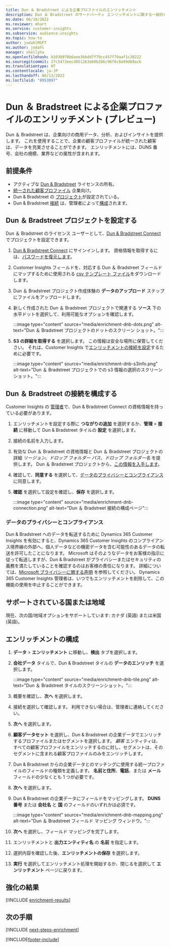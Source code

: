 ```yaml
---
title: Dun ＆ Bradstreet による企業プロファイルのエンリッチメント
description: Dun ＆ Bradstreet のサードパーティ エンリッチメントに関する一般的な情報。
ms.date: 06/10/2022
ms.reviewer: mhart
ms.service: customer-insights
ms.subservice: audience-insights
ms.topic: how-to
author: jodahlMSFT
ms.author: jodahl
manager: shellyha
ms.openlocfilehash: b1038970b6aee3bbdd7f79cc457f79aaf1c38222
ms.sourcegitcommit: 27c5473eecd851263e60b2b6c96f6c0a99d68acb
ms.translationtype: HT
ms.contentlocale: ja-JP
ms.lasthandoff: 06/13/2022
ms.locfileid: "8953897"
---
```

# <a name="enrichment-of-company-profiles-with-dun--bradstreet-preview"></a>Dun ＆ Bradstreet による企業プロファイルのエンリッチメント (プレビュー)

Dun ＆ Bradstreet は、企業向けの商用データ、分析、およびインサイトを提供します。 これを使用することで、企業の顧客プロファイルが統一された顧客は、データを充実させることができます。 エンリッチメントには、DUNS 番号、会社の規模、業界などの属性が含まれます。

## <a name="prerequisites"></a>前提条件

- アクティブな [Dun & Bradstreet](https://www.dnb.com/marketing/media/give-your-data-a-boost.html?source=microsoft_audience_insights) ライセンスの所有。
- [統一された顧客プロファイル](customer-profiles.md) 企業向け。
- Dun & Bradstreet の [プロジェクト](#set-up-your-dun--bradstreet-project)が設定されている。
- Dun & Bradstreet [接続](connections.md) は、管理者によって[構成](#configure-a-connection-for-dun--bradstreet)されます。

## <a name="set-up-your-dun--bradstreet-project"></a>Dun ＆ Bradstreet プロジェクトを設定する

Dun ＆ Bradstreet のライセンス ユーザーとして、[Dun & Bradstreet Connect](https://connect.dnb.com?lead_source=microsoft_audienceinsights) でプロジェクトを設定できます。

1. [Dun & Bradstreet Connect](https://connect.dnb.com?lead_source=microsoft_audienceinsights) にサインインします。 資格情報を取得するには、[パスワードを復元します](https://sso.dnb.com/signin/forgot-password?lead_source=microsoft_audienceinsights)。

1. Customer Insights フィールドを、対応する Dun ＆ Bradstreet フィールドにマップするために使用される [csv テンプレート ファイル](https://c360devenrichment.blob.core.windows.net/mapping/DnBCIdatamapping.csv)をダウンロードします。

1. Dun ＆ Bradstreet プロジェクト作成体験の **データのアップロード** ステップにファイルをアップロードします。

1. 新しく作成された Dun ＆ Bradstreet プロジェクトで関連する **ソース** 下の水平ドットを選択して、利用可能なオプションを確認します。

   :::image type="content" source="media/enrichment-dnb-dots.png" alt-text="Dun ＆ Bradstreet プロジェクトのドットのスクリーン ショット。":::

1. **S3 の詳細を取得する** を選択します。 この情報は安全な場所に保管してください。 それは、Customer Insights で[エンリッチメントの接続を設定](#configure-a-connection-for-dun--bradstreet)するために必要です。

   :::image type="content" source="media/enrichment-dnb-s3info.png" alt-text="Dun ＆ Bradstreet プロジェクトでの s3 情報の選択のスクリーンショット。":::

## <a name="configure-a-connection-for-dun--bradstreet"></a>Dun ＆ Bradstreet の接続を構成する

Customer Insights の [管理者](permissions.md#admin)で、Dun & Bradstreet Connect の資格情報を持っている必要があります。

1. エンリッチメントを設定する際に **つながりの追加** を選択するか、**管理** > **接続** に移動して Dun & Bradstreet タイルの **設定** を選択します。

1. 接続の名前を入力します。

1. 有効な Dun ＆ Bradstreet の資格情報と Dun ＆ Bradstreet プロジェクトの詳細 *リージョン、ドロップ フォルダー パス、ドロップ フォルダー名* を提供します。 Dun ＆ Bradstreet プロジェクトから、[この情報を入手します](#set-up-your-dun--bradstreet-project)。

1. 確認して、**同意する** を選択して、[データのプライバシーとコンプライアンス](#data-privacy-and-compliance)に同意します。

1. **確認** を選択して設定を確認し、**保存** を選択します。

   :::image type="content" source="media/enrichment-dnb-connection.png" alt-text="Dun ＆ Bradstreet 接続の構成ページ":::

### <a name="data-privacy-and-compliance"></a>データのプライバシーとコンプライアンス

Dun & Bradstreet へのデータを転送するために Dynamics 365 Customer Insights を有効にすると、Dynamics 365 Customer Insights のコンプライアンス境界線の外部へ、個人データなどの機密データを含む可能性のあるデータの転送を許可したことになります。 Microsoft はそのようなデータをお客様の指示に従って転送しますが、Dun & Bradstreet がプライバシーまたはセキュリティの義務を満たしていることを確認するのはお客様の責任になります。 詳細については、[Microsoft プライバシーに関する声明](https://go.microsoft.com/fwlink/?linkid=396732) を参照してください。
Dynamics 365 Customer Insights 管理者は、いつでもエンリッチメントを削除して、この機能の使用を中止することができます。

## <a name="supported-countries-or-regions"></a>サポートされている国または地域

現在、次の国/地域オプションをサポートしています: カナダ (英語) または米国 (英語)。

## <a name="configure-the-enrichment"></a>エンリッチメントの構成

1. **データ** > **エンリッチメント** に移動し、**検出** タブを選択します。

1. **会社データ** タイルで、Dun & Bradstreet タイルの **データのエンリッチ** を選択します。

   :::image type="content" source="media/enrichment-dnb-tile.png" alt-text="Dun ＆ Bradstreet タイルのスクリーンショット。":::

1. 概要を確認し、**次へ** を選択します。

1. 接続を選択して確認します。 利用できない場合は、管理者に連絡してください。

1. **次へ** を選択します。

1. **顧客データセット** を選択し、Dun & Bradstreet の企業データでエンリッチするプロファイルまたはセグメントを選択します。 *顧客* エンティティは、すべての顧客プロファイルをエンリッチするのに対し、セグメントは、そのセグメントに含まれる顧客プロファイルのみをエンリッチします。

1. Dun & Bradstreet からの企業データとのマッチングに使用する統一プロファイルのフィールドの種類を定義します。 **名前と住所**、**電話**、または **メール** フィールドの少なくとも 1 つが必要です。

1. **次へ** を選択します。

1. Dun & Bradstreet の企業データにフィールドをマッピングします。 **DUNS 番号** または **会社名** と **国** のフィールドのいずれかは必須です。

      :::image type="content" source="media/enrichment-dnb-mapping.png" alt-text="Dun ＆ Bradstreet フィールド マッピング ウィンドウ。":::

1. **次へ** を選択し、フィールド マッピングを完了します。

1. エンリッチメントと **出力エンティティ名** の **名前** を指定します。

1. 選択内容を確認した後、**エンリッチメントの保存** を選択します。

1. **実行** を選択してエンリッチメント処理を開始するか、閉じるを選択して **エンリッチメント** ページに戻ります。

## <a name="enrichment-results"></a>強化の結果

[!INCLUDE [enrichment-results](includes/enrichment-results.md)]

## <a name="next-steps"></a>次の手順

[!INCLUDE [next-steps-enrichment](includes/next-steps-enrichment.md)]

[!INCLUDE[footer-include](includes/footer-banner.md)]
